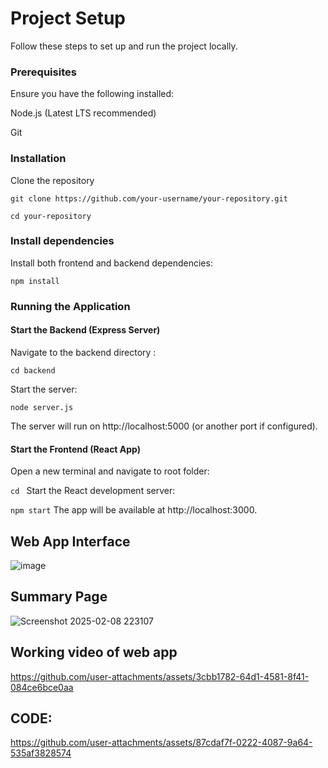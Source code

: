 # Project Setup

Follow these steps to set up and run the project locally.

### Prerequisites
Ensure you have the following installed:

Node.js (Latest LTS recommended)

Git



### Installation

Clone the repository


`git clone https://github.com/your-username/your-repository.git`

`cd your-repository`



### Install dependencies

Install both frontend and backend dependencies:

`npm install`

### Running the Application

#### Start the Backend (Express Server)

Navigate to the backend directory :

`cd backend`

Start the server:

`node server.js`

The server will run on http://localhost:5000 (or another port if configured).



#### Start the Frontend (React App)

Open a new terminal and navigate to root folder:

`cd `
Start the React development server:

`npm start`
The app will be available at http://localhost:3000.



## Web App Interface
![image](https://github.com/user-attachments/assets/05017e0f-6649-4d31-9553-0ac759b2e692)

## Summary Page
![Screenshot 2025-02-08 223107](https://github.com/user-attachments/assets/4c4ebfc9-4ea5-438f-bdf1-28ac794890b4)

## Working video of web app

https://github.com/user-attachments/assets/3cbb1782-64d1-4581-8f41-084ce6bce0aa


## CODE:

https://github.com/user-attachments/assets/87cdaf7f-0222-4087-9a64-535af3828574


